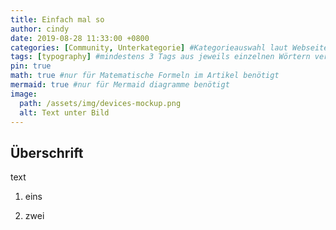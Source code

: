 ```yaml
---
title: Einfach mal so
author: cindy
date: 2019-08-28 11:33:00 +0800
categories: [Community, Unterkategorie] #Kategorieauswahl laut Webseite bestimmen.
tags: [typography] #mindestens 3 Tags aus jeweils einzelnen Wörtern verfassen
pin: true
math: true #nur für Matematische Formeln im Artikel benötigt
mermaid: true #nur für Mermaid diagramme benötigt
image:
  path: /assets/img/devices-mockup.png
  alt: Text unter Bild
---
```


## Überschrift

text

1. eins

1. zwei

